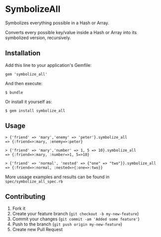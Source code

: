 # SymbolizeAll

Symbolizes everything possible in a Hash or Array.

Converts every possible key/value inside a Hash or Array into its symbolized version, recursively.

## Installation

Add this line to your application's Gemfile:

    gem 'symbolize_all'

And then execute:

    $ bundle

Or install it yourself as:

    $ gem install symbolize_all

## Usage

    > {'friend' => 'mary','enemy' => 'peter'}.symbolize_all
    => {:friend=>:mary, :enemy=>:peter}

    > {'friend' => 'mary','number' => 1, 5 => 10}.symbolize_all
    => {:friend=>:mary, :number=>1, 5=>10}

    > {'friend' => 'normal', 'nested' => {"one" => "two"}}.symbolize_all
    => {:friend=>:normal, :nested=>{:one=>:two}}

More ussage examples and results can be found in `spec/symbolize_all_spec.rb`

## Contributing

1. Fork it
2. Create your feature branch (`git checkout -b my-new-feature`)
3. Commit your changes (`git commit -am 'Added some feature'`)
4. Push to the branch (`git push origin my-new-feature`)
5. Create new Pull Request
